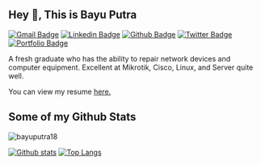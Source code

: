 ## Hey 👋, This is Bayu Putra
[![Gmail Badge](https://img.shields.io/badge/-putrabayu0180@gmail.com-c14438?style=flat&logo=Gmail&logoColor=white&link=mailto:putrabayu0180@gmail.com)](mailto:putrabayu0180@gmail.com) 
[![Linkedin Badge](https://img.shields.io/badge/bayuputra-5a4045202-0072b1?style=flat&logo=Linkedin&logoColor=white&link=https://www.linkedin.com/in/bayu-putra-5a4045202/)](https://www.linkedin.com/in/bayu-putra-5a4045202/) [![Github Badge](https://img.shields.io/badge/-bayuputra18-grey?style=flat&logo=github&logoColor=white&link=https://github.com/bayuputra18/)](https://www.github.com/bayuputra18/) [![Twitter Badge](https://img.shields.io/badge/-dMiTrY0180-00acee?style=flat&logo=twitter&logoColor=white&link=https://twitter.com/dMiTrY0180/)](https://www.twitter.com/dMiTrY0180/) [![Portfolio Badge](https://img.shields.io/badge/portfolio-web-blue?style=flat&link=bayuputra.site/)](bayuputra.site/) <p align='left'>A fresh graduate who has the ability to repair network devices and computer equipment. Excellent at Mikrotik, Cisco, Linux, and Server quite well.</p><p align='left'> You can view my resume <a href='bayuputra.site/cv.pdf ' target=_blank><u>here</u>.</a></p>
## Some of my Github Stats
<p align=left> <img src=https://komarev.com/ghpvc/?username=bayuputra18 alt=bayuputra18 /> </p>

[![Github stats](https://github-readme-stats.vercel.app/api?username=bayuputra18&show_icons=true&include_all_commits=true&theme=radical)](https://github.com/bayuputra18/github-readme-stats)
[![Top Langs](https://github-readme-stats.vercel.app/api/top-langs/?username=bayuputra18&layout=compact)](https://github.com/bayuputra18/github-readme-stats)
